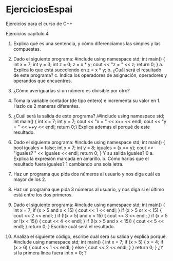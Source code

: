 # EjerciciosEspai
Ejercicios para el curso de C++


Ejercicios capítulo 4

1. Explica qué es una sentencia, y cómo diferenciamos las simples y las compuestas.

2. Dado el siguiente programa:
#include <iostream>
using namespace std;
int main() {
int x = 7;
int y = 3;
int z = 0;
z = x * y;
cout << "z = " << z;
return 0;
}
a. Explica lo que está sucediendo en z = x * y;
b. ¿Cuál será el resultado de este programa?
c. Indica los operadores de asignación, operadores y operandos que encuentres.

3. ¿Cómo averiguarías si un número es divisible por otro?

4. Toma la variable contador (de tipo entero) e incrementa su valor en 1. Hazlo de 2 maneras
diferentes.

5. ¿Cuál será la salida de este programa?
/#include <iostream>
using namespace std;
int main() {
int x = 7;
int y = 7;
cout << "x = " << x++ << endl;
cout << "y = " << ++y << endl;
return 0;}
Explica además el porqué de este resultado.

6. Dado el siguiente programa:
#include <iostream>
using namespace std;
int main() {
bool iguales = false;
int x = 7;
int y = 8;
iguales = (x == y);
cout << "iguales? " << iguales << endl;
return 0;
}
Y su salida
iguales? 0
a. Explica la expresión marcada en amarillo.
b. Cómo harías que el resultado fuera iguales? 1 cambiando una sola letra.

7. Haz un programa que pida dos números al usuario y nos diga cuál es mayor de los 2.

8. Haz un programa que pida 3 números al usuario, y nos diga si el último está entre los dos primeros.

9. Dado el siguiente programa:
#include <iostream>
using namespace std;
int main() {
int x = 7;
if (x > 5 and x < 15)
{
cout << 1 << endl;
}
if (x > 5 or x < 15)
{
cout << 2 << endl;
}
if (!(x > 5) and x < 15)
{
cout << 3 << endl;
}
if (x > 5 or !(x < 15))
{
cout << 4 << endl;
}
if (!(x > 5 and x < 15))
{
cout << 5 << endl;
}
return 0;
}
Escribe cuál será el resultado.

10. Analiza el siguiente código, escribe cual será su salida y explica porqué.
#include <iostream>
using namespace std;
int main() {
int x = 7;
if (x > 5)
{
x = 4;
if (x > 6)
{
cout << 1 << endl;
}
else
{
cout << 2 << endl;
}
}
return 0;
}
¿Y si la primera línea fuera int x = 0; ?
